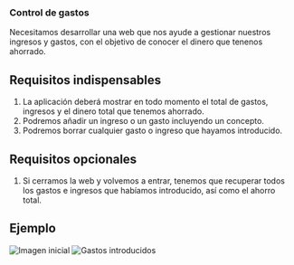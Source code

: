 ### Control de gastos

Necesitamos desarrollar una web que nos ayude a gestionar nuestros ingresos y gastos, con el objetivo de conocer el dinero que tenenos ahorrado.

## Requisitos indispensables
1. La aplicación deberá mostrar en todo momento el total de gastos, ingresos y el dinero total que tenemos ahorrado.
1. Podremos añadir un ingreso o un gasto incluyendo un concepto.
1. Podremos borrar cualquier gasto o ingreso que hayamos introducido.

## Requisitos opcionales
1. Si cerramos la web y volvemos a entrar, tenemos que recuperar todos los gastos e ingresos que habíamos introducido, así como el ahorro total.

## Ejemplo
![Imagen inicial](./example.jpeg)
![Gastos introducidos](./example2.jpeg)
